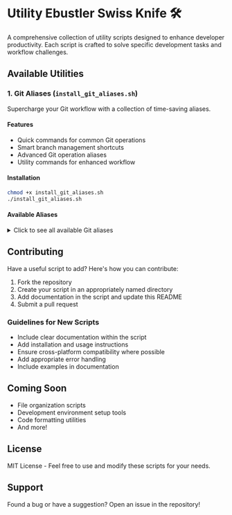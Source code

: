 # Utility Ebustler Swiss Knife 🛠️

A comprehensive collection of utility scripts designed to enhance developer productivity. Each script is crafted to solve specific development tasks and workflow challenges.

## Available Utilities

### 1. Git Aliases (`install_git_aliases.sh`)
Supercharge your Git workflow with a collection of time-saving aliases.

#### Features
- Quick commands for common Git operations
- Smart branch management shortcuts
- Advanced Git operation aliases
- Utility commands for enhanced workflow

#### Installation
```bash
chmod +x install_git_aliases.sh
./install_git_aliases.sh
```

#### Available Aliases
<details>
<summary>Click to see all available Git aliases</summary>

##### Basic Git Operations
- `ga` - Stage all changes (`git add .`)
- `gcm` - Commit with message (`git commit -m`)
- `gp` - Push changes (`git push`)
- `gpl` - Pull changes (`git pull`)
- `gs` - Check status (`git status`)

##### Branch Operations
- `gb` - List branches (`git branch`)
- `gco` - Checkout (`git checkout`)
- `gbd` - Delete branch (`git branch -d`)
- `gm` - Merge branch (`git merge`)

##### Advanced Operations
- `gl` - Compact log view (`git log --oneline`)
- `grh` - Hard reset (`git reset --hard`)
- `grs` - Soft reset (`git reset --soft`)
- `gst` - Stash changes (`git stash`)
- `gstp` - Pop stashed changes (`git stash pop`)
- `gcp` - Cherry-pick commits (`git cherry-pick`)
- `grb` - Rebase (`git rebase`)
- `grom` - Rebase on main (`git rebase origin/main`)

##### Utility Commands
- `gd` - Show changes (`git diff`)
- `gf` - Fetch updates (`git fetch`)
- `grv` - View remotes (`git remote -v`)
- `gcount` - Show contribution count (`git shortlog -sn`)
- `gignore` - Ignore changes to tracked file (`git update-index --assume-unchanged`)
- `gunignore` - Stop ignoring changes (`git update-index --no-assume-unchanged`)

</details>

## Contributing

Have a useful script to add? Here's how you can contribute:

1. Fork the repository
2. Create your script in an appropriately named directory
3. Add documentation in the script and update this README
4. Submit a pull request

### Guidelines for New Scripts
- Include clear documentation within the script
- Add installation and usage instructions
- Ensure cross-platform compatibility where possible
- Add appropriate error handling
- Include examples in documentation

## Coming Soon
- File organization scripts
- Development environment setup tools
- Code formatting utilities
- And more!

## License
MIT License - Feel free to use and modify these scripts for your needs.

## Support
Found a bug or have a suggestion? Open an issue in the repository!
